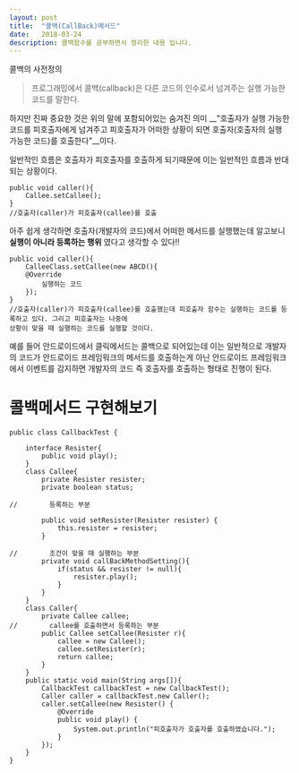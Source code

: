 ```yaml
---
layout: post
title:  "콜백(CallBack)메서드"
date:   2018-03-24
description: 콜백함수를 공부하면서 정리한 내용 입니다.
---
```


<p class="intro"><span class="dropcap">콜</span>백의 사전정의</p>

>프로그래밍에서 콜백(callback)은 다른 코드의 인수로서 넘겨주는 실행 가능한 코드를 말한다.


하지만 진짜 중요한 것은 위의 말에 포함되어있는 숨겨진 의미 __"호출자가 실행 가능한 코드를 피호출자에게 넘겨주고 피호출자가 어떠한 상황이 되면 호출자(호출자의 실행 가능한 코드)를 호출한다"__이다.


일반적인 흐름은 호출자가 피호출자를 호출하게 되기때문에 이는 일반적인 흐름과 반대되는 상황이다.


~~~
public void caller(){
	Callee.setCallee();
}
//호출자(caller)가 피호출자(callee)를 호출
~~~

아주 쉽게 생각하면 호출자(개발자의 코드)에서 어떠한 메서드를 실행했는데 알고보니 __실행이 아니라 등록하는 행위__ 였다고 생각할 수 있다!!  

~~~
public void caller(){
	CalleeClass.setCallee(new ABCD(){
	@Override
		실행하는 코드
	});
}
//호출자(caller)가 피호출자(callee)를 호출했는데 피호출자 함수는 실행하는 코드를 등록하고 있다. 그리고 피호출자는 나중에
상황이 맞을 때 실행하는 코드를 실행할 것이다.  
~~~


예를 들어 안드로이드에서 클릭메서드는 콜백으로 되어있는데 이는 일반적으로 개발자의 코드가 안드로이드 프레임워크의 메서드를 호출하는게 아닌 안드로이드 프레임워크에서 이벤트를 감지하면 개발자의 코드 즉 호출자를 호출하는 형태로 진행이 된다.


# 콜백메서드 구현해보기


~~~
public class CallbackTest {

    interface Resister{
        public void play();
    }
    class Callee{
        private Resister resister;
        private boolean status;

//        등록하는 부분

        public void setResister(Resister resister) {
            this.resister = resister;
        }

//        조건이 맞을 때 실행하는 부분
        private void callBackMethodSetting(){
            if(status && resister != null){
                resister.play();
            }
        }
    }
    class Caller{
        private Callee callee;
//        callee를 호출하면서 등록하는 부분
        public Callee setCallee(Resister r){
            callee = new Callee();
            callee.setResister(r);
            return callee;
        }
    }
    public static void main(String args[]){
        CallbackTest callbackTest = new CallbackTest();
        Caller caller = callbackTest.new Caller();
        caller.setCallee(new Resister() {
            @Override
            public void play() {
                System.out.println("피호출자가 호출자를 호출하였습니다.");
            }
        });
    }
}
~~~
